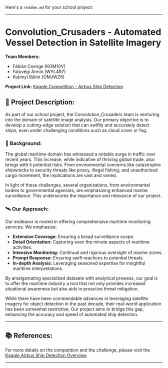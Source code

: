 Here's a `readme.md` for your school project:

---

# Convolution_Crusaders - Automated Vessel Detection in Satellite Imagery
**Team Members:**
- Fábián Csenge (KGM10V)
- Faluvégi Ármin (WYL4R7)
- Kubinyi Bálint (OMJWZ6)

**Project Link:** [Kaggle Competition - Airbus Ship Detection](https://www.kaggle.com/competitions/airbus-ship-detection/overview)

## 🚢 Project Description:
As part of our school project, the Convolution_Crusaders team is venturing into the domain of satellite image analysis. Our primary objective is to develop a cutting-edge solution that can swiftly and accurately detect ships, even under challenging conditions such as cloud cover or fog.

### 🌊 Background:
The global maritime domain has witnessed a notable surge in traffic over recent years. This increase, while indicative of thriving global trade, also brings with it potential risks. From environmental concerns like catastrophic shipwrecks to security threats like piracy, illegal fishing, and unauthorized cargo movement, the implications are vast and varied.

In light of these challenges, several organizations, from environmental bodies to governmental agencies, are emphasizing enhanced marine surveillance. This underscores the importance and relevance of our project.

### 🛰️ Our Approach:
Our endeavor is rooted in offering comprehensive maritime monitoring services. We emphasize:
- **Extensive Coverage:** Ensuring a broad surveillance scope.
- **Detail Orientation:** Capturing even the minute aspects of maritime activities.
- **Intensive Monitoring:** Continual and rigorous oversight of marine zones.
- **Prompt Response:** Ensuring swift reactions to potential threats.
- **In-depth Analysis:** Leveraging seasoned expertise for insightful maritime interpretations.

By amalgamating specialized datasets with analytical prowess, our goal is to offer the maritime industry a tool that not only provides increased situational awareness but also aids in proactive threat mitigation.

While there have been commendable advances in leveraging satellite imagery for object detection in the past decade, their real-world application has been somewhat restrictive. Our project aims to bridge this gap, enhancing the accuracy and speed of automated ship detection.

---

## 📚 References:
For more details on the competition and the challenge, please visit the [Kaggle Airbus Ship Detection Overview](https://www.kaggle.com/competitions/airbus-ship-detection/overview).

---
